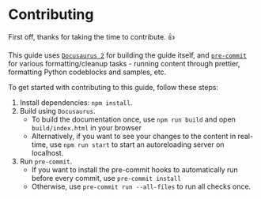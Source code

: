 # Contributing

First off, thanks for taking the time to contribute. :+1:

This guide uses [`Docusaurus 2`](https://docusaurus.io/) for building the guide itself, and [`pre-commit`](https://pre-commit.com/) for various formatting/cleanup tasks - running content through prettier, formatting Python codeblocks and samples, etc.

To get started with contributing to this guide, follow these steps:

1. Install dependencies: `npm install`.
2. Build using `Docusaurus`.
    - To build the documentation once, use `npm run build` and open `build/index.html` in your browser
    - Alternatively, if you want to see your changes to the content in real-time, use `npm run start` to start an autoreloading server on localhost.
3. Run `pre-commit`.
    - If you want to install the pre-commit hooks to automatically run before every commit, use `pre-commit install`
    - Otherwise, use `pre-commit run --all-files` to run all checks once.
